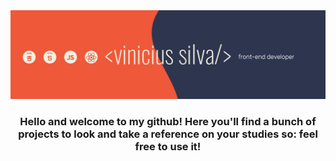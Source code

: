 <img src="https://github.com/Suzei/Suzei/blob/main/GITHUB%20HEADER.png"/>
<h3 align="center">Hello and welcome to my github! Here you'll find a bunch of projects to look and take a reference on your studies so: feel free to use it!</h3>
